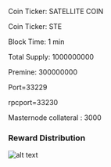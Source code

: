  
Coin Ticker: SATELLITE COIN

Coin Ticker: STE

Block Time: 1 min

Total Supply: 1000000000

Premine: 300000000

Port=33229

rpcport=33230

Masternode collateral : 3000
 

### Reward Distribution
 
![alt text](http://139.180.213.129/MN.png)

